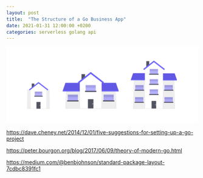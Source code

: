 ```yaml
---
layout: post
title:  "The Structure of a Go Business App"
date: 2021-01-31 12:00:00 +0200
categories: serverless golang api
---
```


![Golang Serverless](/images/posts/golang-project-structure.png)



<!-- more -->

https://dave.cheney.net/2014/12/01/five-suggestions-for-setting-up-a-go-project

https://peter.bourgon.org/blog/2017/06/09/theory-of-modern-go.html

https://medium.com/@benbjohnson/standard-package-layout-7cdbc8391fc1